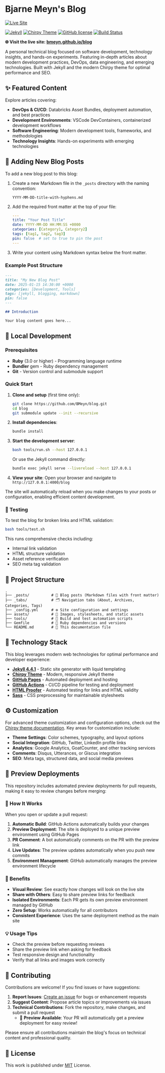 # Bjarne Meyn's Blog

[![Live Site](https://img.shields.io/badge/Live%20Site-bmeyn.github.io%2Fblog-blue?style=for-the-badge&logo=github-pages)](https://bmeyn.github.io/blog)

[![Jekyll](https://img.shields.io/badge/Jekyll-4.4.1-red?logo=jekyll&logoColor=white)](https://jekyllrb.com/)
[![Chirpy Theme](https://img.shields.io/badge/Theme-Chirpy-brightgreen?logo=github)](https://github.com/cotes2020/jekyll-theme-chirpy/)
[![GitHub license](https://img.shields.io/github/license/cotes2020/chirpy-starter.svg?color=blue)][mit]
[![Build Status](https://github.com/BMeyn/blog/workflows/Build%20and%20Deploy/badge.svg)](https://github.com/BMeyn/blog/actions)

**🌐 Visit the live site: [bmeyn.github.io/blog](https://bmeyn.github.io/blog)**

A personal technical blog focused on software development, technology insights, and hands-on experiments. Featuring in-depth articles about modern development practices, DevOps, data engineering, and emerging technologies. Built with Jekyll and the modern Chirpy theme for optimal performance and SEO.

## ✨ Featured Content

Explore articles covering:
- **DevOps & CI/CD**: Databricks Asset Bundles, deployment automation, and best practices
- **Development Environments**: VSCode DevContainers, containerized development workflows
- **Software Engineering**: Modern development tools, frameworks, and methodologies
- **Technology Insights**: Hands-on experiments with emerging technologies

## 📝 Adding New Blog Posts

To add a new blog post to this blog:

1. Create a new Markdown file in the `_posts` directory with the naming convention:
   ```
   YYYY-MM-DD-title-with-hyphens.md
   ```

2. Add the required front matter at the top of your file:
   ```yaml
   ---
   title: "Your Post Title"
   date: YYYY-MM-DD HH:MM:SS +0000
   categories: [Category1, Category2]
   tags: [tag1, tag2, tag3]
   pin: false  # set to true to pin the post
   ---
   ```

3. Write your content using Markdown syntax below the front matter.

### Example Post Structure

```markdown
---
title: "My New Blog Post"
date: 2025-01-15 14:30:00 +0000
categories: [Development, Tools]
tags: [jekyll, blogging, markdown]
pin: false
---

## Introduction

Your blog content goes here...
```

## 🚀 Local Development

### Prerequisites

- **Ruby** (3.0 or higher) - Programming language runtime
- **Bundler** gem - Ruby dependency management
- **Git** - Version control and submodule support

### Quick Start

1. **Clone and setup** (first time only):
   ```bash
   git clone https://github.com/BMeyn/blog.git
   cd blog
   git submodule update --init --recursive
   ```

2. **Install dependencies**:
   ```bash
   bundle install
   ```

3. **Start the development server**:
   ```bash
   bash tools/run.sh --host 127.0.0.1
   ```
   
   Or use the Jekyll command directly:
   ```bash
   bundle exec jekyll serve --livereload --host 127.0.0.1
   ```

4. **View your site**: Open your browser and navigate to `http://127.0.0.1:4000/blog`

The site will automatically reload when you make changes to your posts or configuration, enabling efficient content development.

### 🧪 Testing

To test the blog for broken links and HTML validation:

```bash
bash tools/test.sh
```

This runs comprehensive checks including:
- Internal link validation
- HTML structure validation  
- Asset reference verification
- SEO meta tag validation

## 📁 Project Structure

```
.
├── _posts/          # 📄 Blog posts (Markdown files with front matter)
├── _tabs/           # 🗂️ Navigation tabs (About, Archives, Categories, Tags)
├── _config.yml      # ⚙️ Site configuration and settings
├── assets/          # 🎨 Images, stylesheets, and static assets
├── tools/           # 🔧 Build and test automation scripts
├── Gemfile          # 💎 Ruby dependencies and versions
└── README.md        # 📖 This documentation file
```

## 🎨 Technology Stack

This blog leverages modern web technologies for optimal performance and developer experience:

- **[Jekyll 4.4.1](https://jekyllrb.com/)** - Static site generator with liquid templating
- **[Chirpy Theme](https://github.com/cotes2020/jekyll-theme-chirpy/)** - Modern, responsive Jekyll theme
- **[GitHub Pages](https://pages.github.com/)** - Automated deployment and hosting
- **[GitHub Actions](https://github.com/features/actions)** - CI/CD pipeline for testing and deployment
- **[HTML Proofer](https://github.com/gjtorikian/html-proofer)** - Automated testing for links and HTML validity
- **[Sass](https://sass-lang.com/)** - CSS preprocessing for maintainable stylesheets

## ⚙️ Customization

For advanced theme customization and configuration options, check out the [Chirpy theme documentation][chirpy]. Key areas for customization include:

- **Theme Settings**: Color schemes, typography, and layout options
- **Social Integration**: GitHub, Twitter, LinkedIn profile links
- **Analytics**: Google Analytics, GoatCounter, and other tracking services
- **Comments**: Disqus, Utterances, or Giscus integration
- **SEO**: Meta tags, structured data, and social media previews

## 🚀 Preview Deployments

This repository includes automated preview deployments for pull requests, making it easy to review changes before merging:

### 📖 How It Works

When you open or update a pull request:

1. **Automatic Build**: GitHub Actions automatically builds your changes
2. **Preview Deployment**: The site is deployed to a unique preview environment using GitHub Pages
3. **PR Comment**: A bot automatically comments on the PR with the preview link
4. **Live Updates**: The preview updates automatically when you push new commits
5. **Environment Management**: GitHub automatically manages the preview environment lifecycle

### 🎯 Benefits

- **Visual Review**: See exactly how changes will look on the live site
- **Share with Others**: Easy to share preview links for feedback
- **Isolated Environments**: Each PR gets its own preview environment managed by GitHub
- **Zero Setup**: Works automatically for all contributors
- **Consistent Experience**: Uses the same deployment method as the main site

### 💡 Usage Tips

- Check the preview before requesting reviews
- Share the preview link when asking for feedback
- Test responsive design and functionality
- Verify that all links and images work correctly

## 🤝 Contributing

Contributions are welcome! If you find issues or have suggestions:

1. **Report Issues**: [Create an issue](https://github.com/BMeyn/blog/issues/new) for bugs or enhancement requests
2. **Suggest Content**: Propose article topics or improvements via issues
3. **Technical Contributions**: Fork the repository, make changes, and submit a pull request
   - 📖 **Preview Available**: Your PR will automatically get a preview deployment for easy review!

Please ensure all contributions maintain the blog's focus on technical content and professional quality.

## 📄 License

This work is published under [MIT][mit] License.

[chirpy]: https://github.com/cotes2020/jekyll-theme-chirpy/
[mit]: https://github.com/cotes2020/chirpy-starter/blob/master/LICENSE